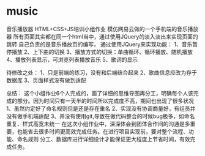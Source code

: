 # music
音乐播放器
HTML+CSS+JS培训小组作业
模仿网易云做的一个手机端的音乐播放器
所有页面其实都在同一个html当中，通过使用JQuery的淡入淡出来实现页面的跳转
自己负责的是音乐播放页的编写，
通过使用JQuery来实现功能：
1、音乐暂停播放
2、上下曲的切换
3、播放方式的切换：单曲循环、循环播放、随机播放
4、播放列表显示，可浏览列表播放音乐
5、歌词的显示

待修改之处：
1、只是前端的练习，没有和后端结合起来
2、歌曲信息应改为存于数据库
3、页面样式没有做到适配

总结：
这个小组作业6个人完成的，画了详细的思维导图再分工，明确每个人该完成的部分。因为时间只有一天半的时间所以完成度不高，期间也出现了很多状况
1、虽然约定好了命名规则但是还是存在重名
2、实现没有协调商量好，有组员并没有做手机端适配
3、并没有使用git,导致在做代码整合的时候bug极多，如命名重复、样式高宽未统一
在这次小组作业中，深深体会到团体合作间的沟通是多重要，也能省去很多时间更高效完成任务。在进行项目实现前，要对整个流程、功能、命名规则
分工、数据库进行详细设计才能保证更大程度上节省时间，有效完成任务。